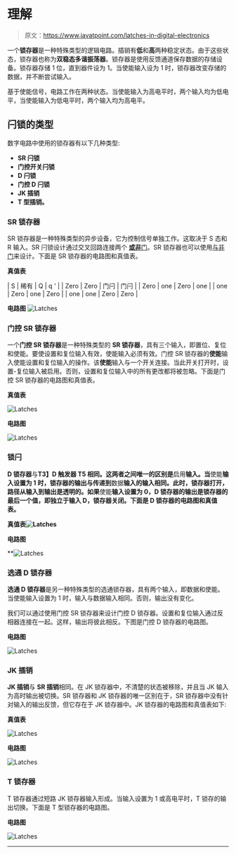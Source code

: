 # 理解

> 原文：<https://www.javatpoint.com/latches-in-digital-electronics>

一个**锁存器**是一种特殊类型的逻辑电路。插销有**低**和**高**两种稳定状态。由于这些状态，锁存器也称为**双稳态多谐振荡器**。锁存器是使用反馈通道保存数据的存储设备。锁存器存储 1 位，直到器件设为 1。当使能输入设为 1 时，锁存器改变存储的数据，并不断尝试输入。

基于使能信号，电路工作在两种状态。当使能输入为高电平时，两个输入均为低电平，当使能输入为低电平时，两个输入均为高电平。

## 闩锁的类型

数字电路中使用的锁存器有以下几种类型:

*   **SR 闩锁**
*   **门控开关闩锁**
*   **D 闩锁**
*   **门控 D 闩锁**
*   **JK 插销**
*   **T 型插销。**

### SR 锁存器

SR 锁存器是一种特殊类型的异步设备，它为控制信号单独工作。这取决于 S 态和 R 输入。SR 闩锁设计通过交叉回路连接两个 [**或非**门](https://www.javatpoint.com/nor-gate-in-digital-electronics)。SR 锁存器也可以使用[与非门](https://www.javatpoint.com/nand-gate-in-digital-electronics)来设计。下面是 SR 锁存器的电路图和真值表。

**真值表**

| S | 稀有 | Q | q ' |
| Zero | Zero | 门闩 | 门闩 |
| Zero | one | Zero | one |
| one | Zero | one | Zero |
| one | one | Zero | Zero |

**电路图** ![Latches](img/564d48ea01c13913bb0b7b69a534ea49.png)

### 门控 SR 锁存器

一个**门控 SR 锁存器**是一种特殊类型的 **SR 锁存器**，具有三个输入，即置位、复位和使能。要使设置和复位输入有效，使能输入必须有效。门控 SR 锁存器的**使能**输入使能设置和复位输入的操作。该**使能**输入与一个开关连接。当此开关打开时，设置-复位输入被启用。否则，设置和复位输入中的所有更改都将被忽略。下面是门控 SR 锁存器的电路图和真值表。

**真值表**

![Latches](img/08a4fd1a6cd4a0823017224178bc2e5b.png)

**电路图**

![Latches](img/6a44d70e5edfca30f7654305709871f2.png)

### 锁闩

**D 锁存器**与**T3】D 触发器 T5 相同。这两者之间唯一的区别是**启用**输入。当**使能**输入设置为 1 时，锁存器的输出与传递到**数据**输入的输入相同。此时，锁存器打开，路径从输入到输出是透明的。如果**使能**输入设置为 0，D 锁存器的输出是锁存器的最后一个值，即独立于输入 D，锁存器关闭。下面是 D 锁存器的电路图和真值表。**

**真值表![Latches](img/c213a475c9be808a61b222fdc0006f06.png)**

****电路图****

**![Latches](img/321b091a77ad64fddc728e99b775667d.png)

### 选通 D 锁存器

**选通 D 锁存器**是另一种特殊类型的选通锁存器，具有两个输入，即数据和使能。当使能输入设置为 1 时，输入与数据输入相同。否则，输出没有变化。

我们可以通过使用门控 SR 锁存器来设计门控 D 锁存器。设置和复位输入通过反相器连接在一起。这样，输出将彼此相反。下图是门控 D 锁存器的电路图。

**电路图**

![Latches](img/f8a1d28733a24134fbbf32b71c9aad3e.png)

### JK 插销

**JK 插销**与 **SR 插销**相同。在 JK 锁存器中，不清楚的状态被移除，并且当 JK 输入为高时输出被切换。SR 锁存器和 JK 锁存器的唯一区别在于，SR 锁存器中没有针对输入的输出反馈，但它存在于 JK 锁存器中。JK 锁存器的电路图和真值表如下:

**真值表**

![Latches](img/35de33ad6aa3eae7bc7a6a1996f5a1af.png)

**电路图**

![Latches](img/95e5f4cf02b2980e4ad5ac718ac2a45e.png)

### T 锁存器

T 锁存器通过短路 JK 锁存器输入形成。当输入设置为 1 或高电平时，T 锁存的输出切换。下面是 T 型锁存器的电路图。

**电路图**

![Latches](img/0232813614830081bb44a1b09b7bd0f3.png)

* * ***